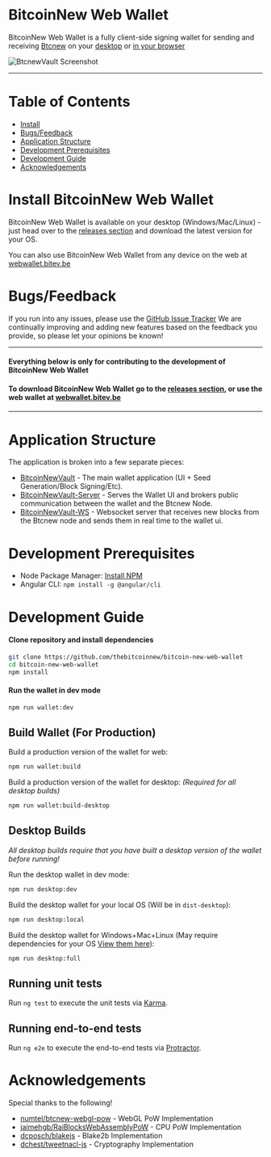 # BitcoinNew Web Wallet

BitcoinNew Web Wallet is a fully client-side signing wallet for sending and receiving [Btcnew](https://github.com/btcnewcurrency/raiblocks) 
on your [desktop](https://github.com/thebitcoinnew/bitcoin-new-web-wallet/releases) or [in your browser](https://webwallet.bitev.be)

![BtcnewVault Screenshot](https://s3-us-west-2.amazonaws.com/webwallet.bitev.be/BtcnewVault-Preview.png)
___

# Table of Contents
* [Install](#install-bitcoin-new-web-wallet)
* [Bugs/Feedback](#bugsfeedback)
* [Application Structure](#application-structure)
* [Development Prerequisites](#development-prerequisites)
* [Development Guide](#development-guide)
* [Acknowledgements](#acknowledgements)


# Install BitcoinNew Web Wallet
BitcoinNew Web Wallet is available on your desktop (Windows/Mac/Linux) - just head over to the [releases section](https://github.com/thebitcoinnew/bitcoin-new-web-wallet/releases) and download the latest version for your OS.

You can also use BitcoinNew Web Wallet from any device on the web at [webwallet.bitev.be](https://webwallet.bitev.be)


# Bugs/Feedback
If you run into any issues, please use the [GitHub Issue Tracker](https://github.com/thebitcoinnew/bitcoin-new-web-wallet/issues)
We are continually improving and adding new features based on the feedback you provide, so please let your opinions be known!

___

#### Everything below is only for contributing to the development of BitcoinNew Web Wallet
#### To download BitcoinNew Web Wallet go to the [releases section](https://github.com/thebitcoinnew/bitcoin-new-web-wallet/releases), or use the web wallet at [webwallet.bitev.be](https://webwallet.bitev.be)

___

# Application Structure

The application is broken into a few separate pieces:

- [BitcoinNewVault](https://github.com/thebitcoinnew/bitcoin-new-web-wallet) - The main wallet application (UI + Seed Generation/Block Signing/Etc).
- [BitcoinNewVault-Server](https://github.com/thebitcoinnew/bitcoin-new-web-wallet-server) - Serves the Wallet UI and brokers public communication between the wallet and the Btcnew Node.
- [BitcoinNewVault-WS](https://github.com/thebitcoinnew/bitcoin-new-web-wallet-ws) - Websocket server that receives new blocks from the Btcnew node and sends them in real time to the wallet ui.


# Development Prerequisites
- Node Package Manager: [Install NPM](https://www.npmjs.com/get-npm)
- Angular CLI: `npm install -g @angular/cli`


# Development Guide
#### Clone repository and install dependencies
```bash
git clone https://github.com/thebitcoinnew/bitcoin-new-web-wallet
cd bitcoin-new-web-wallet
npm install
```

#### Run the wallet in dev mode
```bash
npm run wallet:dev
```

## Build Wallet (For Production)
Build a production version of the wallet for web:
```bash
npm run wallet:build
```

Build a production version of the wallet for desktop: *(Required for all desktop builds)*
```bash
npm run wallet:build-desktop
```

## Desktop Builds

*All desktop builds require that you have built a desktop version of the wallet before running!*

Run the desktop wallet in dev mode:
```bash
npm run desktop:dev
```

Build the desktop wallet for your local OS (Will be in `dist-desktop`):
```bash
npm run desktop:local
```

Build the desktop wallet for Windows+Mac+Linux (May require dependencies for your OS [View them here](https://www.electron.build/multi-platform-build)):
```bash
npm run desktop:full
```

## Running unit tests

Run `ng test` to execute the unit tests via [Karma](https://karma-runner.github.io).

## Running end-to-end tests

Run `ng e2e` to execute the end-to-end tests via [Protractor](http://www.protractortest.org/).

# Acknowledgements
Special thanks to the following!
- [numtel/btcnew-webgl-pow](https://github.com/numtel/btcnew-webgl-pow) - WebGL PoW Implementation
- [jaimehgb/RaiBlocksWebAssemblyPoW](https://github.com/jaimehgb/RaiBlocksWebAssemblyPoW) - CPU PoW Implementation
- [dcposch/blakejs](https://github.com/dcposch/blakejs) - Blake2b Implementation
- [dchest/tweetnacl-js](https://github.com/dchest/tweetnacl-js) - Cryptography Implementation

